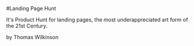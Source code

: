 #Landing Page Hunt

It's Product Hunt for landing pages, the most underappreciated art form of the 21st Century.

by Thomas Wilkinson